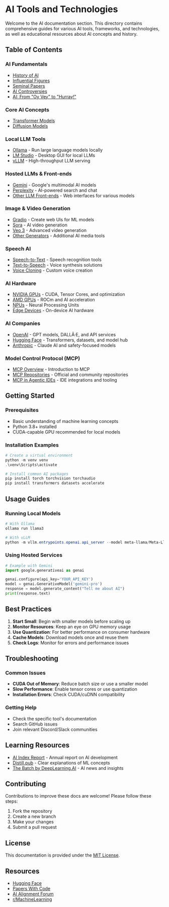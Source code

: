 ﻿# AI Tools and Technologies

Welcome to the AI documentation section. This directory contains comprehensive guides for various AI tools, frameworks, and technologies, as well as educational resources about AI concepts and history.

## Table of Contents

### AI Fundamentals
- [History of AI](/ai/./history/short_history.md)
- [Influential Figures](/ai/./figures/prominent_figures.md)
- [Seminal Papers](/ai/./papers/seminal_papers.md)
- [AI Controversies](/ai/./controversies/index.md)
- [AI: From "Oy Vey" to "Hurray!"](/ai/./opinion/ai_oy_vey_to_hurray.md)

### Core AI Concepts
- [Transformer Models](/ai/./models/transformer_models.md)
- [Diffusion Models](/ai/./models/diffusion_models.md)

### Local LLM Tools
- [Ollama](/ai/local_llms/ollama.md) - Run large language models locally
- [LM Studio](/ai/local_llms/lm_studio.md) - Desktop GUI for local LLMs
- [vLLM](/ai/local_llms/vllm.md) - High-throughput LLM serving

### Hosted LLMs & Front-ends
- [Gemini](/ai/hosted/gemini.md) - Google's multimodal AI models
- [Perplexity](/ai/hosted/perplexity.md) - AI-powered search and chat
- [Other LLM Front-ends](/ai/hosted/frontends.md) - Web interfaces for various models

### Image & Video Generation
- [Gradio](/ai/image_video/gradio.md) - Create web UIs for ML models
- [Sora](/ai/image_video/sora.md) - AI video generation
- [Veo 3](/ai/image_video/veo3.md) - Advanced video generation
- [Other Generators](/ai/image_video/other.md) - Additional AI media tools

### Speech AI
- [Speech-to-Text](/ai/speech/stt.md) - Speech recognition tools
- [Text-to-Speech](/ai/speech/tts.md) - Voice synthesis solutions
- [Voice Cloning](/ai/speech/voice_cloning.md) - Custom voice creation

### AI Hardware
- [NVIDIA GPUs](/ai/hardware/nvidia.md) - CUDA, Tensor Cores, and optimization
- [AMD GPUs](/ai/hardware/amd.md) - ROCm and AI acceleration
- [NPUs](/ai/hardware/npus.md) - Neural Processing Units
- [Edge Devices](/ai/hardware/edge.md) - On-device AI hardware

### AI Companies
- [OpenAI](/ai/companies/openai.md) - GPT models, DALLÂ·E, and API services
- [Hugging Face](/ai/companies/huggingface.md) - Transformers, datasets, and model hub
- [Anthropic](/ai/companies/anthropic.md) - Claude AI and safety-focused models

### Model Control Protocol (MCP)
- [MCP Overview](/ai/mcp/overview.md) - Introduction to MCP
- [MCP Repositories](/ai/mcp/repositories.md) - Official and community repositories
- [MCP in Agentic IDEs](/ai/mcp/agentic_ides.md) - IDE integrations and tooling

## Getting Started

### Prerequisites
- Basic understanding of machine learning concepts
- Python 3.8+ installed
- CUDA-capable GPU recommended for local models

### Installation Examples

```powershell
# Create a virtual environment
python -m venv venv
.\venv\Scripts\activate

# Install common AI packages
pip install torch torchvision torchaudio
pip install transformers datasets accelerate
```

## Usage Guides

### Running Local Models
```powershell
# With Ollama
ollama run llama3

# With vLLM
python -m vllm.entrypoints.openai.api_server --model meta-llama/Meta-Llama-3-8B-Instruct
```

### Using Hosted Services
```python
# Example with Gemini
import google.generativeai as genai

genai.configure(api_key='YOUR_API_KEY')
model = genai.GenerativeModel('gemini-pro')
response = model.generate_content("Tell me about AI")
print(response.text)
```

## Best Practices

1. **Start Small**: Begin with smaller models before scaling up
2. **Monitor Resources**: Keep an eye on GPU memory usage
3. **Use Quantization**: For better performance on consumer hardware
4. **Cache Models**: Download models once and reuse them
5. **Check Logs**: Monitor for errors and performance issues

## Troubleshooting

### Common Issues
- **CUDA Out of Memory**: Reduce batch size or use a smaller model
- **Slow Performance**: Enable tensor cores or use quantization
- **Installation Errors**: Check CUDA/cuDNN compatibility

### Getting Help
- Check the specific tool's documentation
- Search GitHub issues
- Join relevant Discord/Slack communities

## Learning Resources
- [AI Index Report](https://aiindex.stanford.edu/) - Annual report on AI development
- [Distill.pub](https://distill.pub/) - Clear explanations of ML concepts
- [The Batch by DeepLearning.AI](https://www.deeplearning.ai/the-batch/) - AI news and insights

## Contributing

Contributions to improve these docs are welcome! Please follow these steps:

1. Fork the repository
2. Create a new branch
3. Make your changes
4. Submit a pull request

## License

This documentation is provided under the [MIT License](LICENSE).

## Resources

- [Hugging Face](https://huggingface.co/)
- [Papers With Code](https://paperswithcode.com/)
- [AI Alignment Forum](https://www.alignmentforum.org/)
- [r/MachineLearning](https://www.reddit.com/r/MachineLearning/)

